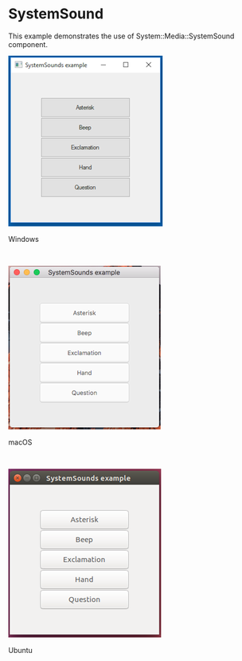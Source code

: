 # SystemSound
This example demonstrates the use of System::Media::SystemSound component.
<BR>

![GitHub Logo](../../../Documentations/Images/Examples/Forms/SystemSoundW.png)
<p align="left">Windows</p>
<BR>

![GitHub Logo](../../../Documentations/Images/Examples/Forms/SystemSoundM.png)
<p align="left">macOS</p>
<BR>

![GitHub Logo](../../../Documentations/Images/Examples/Forms/SystemSoundU.png)
<p align="left">Ubuntu</p>
<BR>
